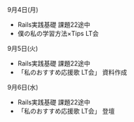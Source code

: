 9月4日(月)
- Rails実践基礎 課題22途中
- 僕の私の学習方法×Tips LT会

9月5日(火)
- Rails実践基礎 課題22途中
- 「私のおすすめ応援歌 LT会」 資料作成

9月6日(水)
- Rails実践基礎 課題22途中
- 「私のおすすめ応援歌 LT会」 登壇
